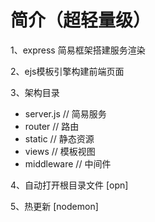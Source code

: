 # 简介（超轻量级）
1、express 简易框架搭建服务渲染

2、ejs模板引擎构建前端页面

3、架构目录

  +  server.js // 简易服务
  +  router // 路由
  +  static // 静态资源
  +  views //  模板视图
  + middleware // 中间件

4、自动打开根目录文件 [opn]

5、热更新 [nodemon]